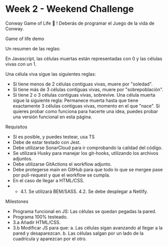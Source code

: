 # Week 2 - Weekend Challenge

Conway Game of Life 🦠 !
Deberás de programar el Juego de la vida de Conway.

Game of life demo

Un resumen de las reglas:

En Javascript, las células muertas están representadas con 0 y las células vivas con un 1.

Una célula viva sigue las siguientes reglas:

- Si tiene menos de 2 células contiguas vivas, muere por "soledad".
- Si tiene más de 3 células contiguas vivas, muere por "sobrepoblación".
- Si tiene 2 o 3 células contiguas vivas, sobrevive.
  Una célula muerta sigue la siguiente regla: Permanece muerta hasta que tiene exactamente 3 células contiguas vivas, momento en el que "nace".
  Si quieres probar como funciona para hacerte una idea, puedes probar una versión funcional en esta página.

Requisitos

- Si es posible, y puedes testear, usa TS
- Debe de estar testado con Jest.
- Debe utilizarse SonarCloud para ir comprobando la calidad del código.
- Se utilizará Husky para manejar los git-hooks, utilizando los archivos adjuntos.
- Debe utilizarse GitActions el workflow adjunto.
- Debe protegerse main en GitHub para que todo lo que se mergee pase por pull-request y que el workflow se cumpla.
- En el caso de llegar a HTML/CSS.
- - 4.1. Se utilizará BEM/SASS.
    4.2. Se debe desplegar a Netlify.

Milestones

- Programa funcional en JS: Las células se quedan pegadas la pared.
- Programa 100% testeado.
- 3.a Añadir HTML/CSS.
- 3.b Modificar JS para que: a. Las células sigan avanzando al llegar a la pared y desaparezcan. b. Las células salgan por un lado de la cuadrícula y aparezcan por el otro.
